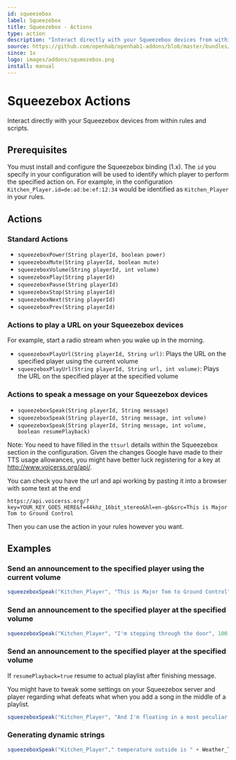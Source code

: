 ```yaml
---
id: squeezebox
label: Squeezebox
title: Squeezebox - Actions
type: action
description: "Interact directly with your Squeezebox devices from within rules and scripts."
source: https://github.com/openhab/openhab1-addons/blob/master/bundles/action/org.openhab.action.squeezebox/README.md
since: 1x
logo: images/addons/squeezebox.png
install: manual
---
```


<!-- Attention authors: Do not edit directly. Please add your changes to the appropriate source repository -->

<!-- {% include base.html %} -->

# Squeezebox Actions

Interact directly with your Squeezebox devices from within rules and scripts.

## Prerequisites

You must install and configure the Squeezebox binding (1.x).
The `id` you specify in your configuration will be used to identify which player to perform the specified action on.
For example, in the configuration `Kitchen_Player.id=de:ad:be:ef:12:34` would be identified as `Kitchen_Player` in your rules.

## Actions

### Standard Actions

*   `squeezeboxPower(String playerId, boolean power)`
*   `squeezeboxMute(String playerId, boolean mute)`
*   `squeezeboxVolume(String playerId, int volume)`
*   `squeezeboxPlay(String playerId)`
*   `squeezeboxPause(String playerId)`
*   `squeezeboxStop(String playerId)`
*   `squeezeboxNext(String playerId)`
*   `squeezeboxPrev(String playerId)`

### Actions to play a URL on your Squeezebox devices

For example, start a radio stream when you wake up in the morning.

*   `squeezeboxPlayUrl(String playerId, String url)`: Plays the URL on the specified player using the current volume
*   `squeezeboxPlayUrl(String playerId, String url, int volume)`: Plays the URL on the specified player at the specified volume

### Actions to speak a message on your Squeezebox devices

*   `squeezeboxSpeak(String playerId, String message)`
*   `squeezeboxSpeak(String playerId, String message, int volume)`
*   `squeezeboxSpeak(String playerId, String message, int volume, boolean resumePlayback)`

Note: You need to have filled in the `ttsurl` details within the Squeezebox section in the configuration.
Given the changes Google have made to their TTS usage allowances, you might have better luck registering for a key at <http://www.voicerss.org/api/>.

You can check you have the url and api working by pasting it into a browser with some text at the end

```
https://api.voicerss.org/?key=YOUR_KEY_GOES_HERE&f=44khz_16bit_stereo&hl=en-gb&src=This is Major Tom to Ground Control
```

Then you can use the action in your rules however you want.

## Examples

### Send an announcement to the specified player using the current volume

```java
squeezeboxSpeak("Kitchen_Player", "This is Major Tom to Ground Control")
```

### Send an announcement to the specified player at the specified volume

```java
squeezeboxSpeak("Kitchen_Player", "I'm stepping through the door", 100)
```

### Send an announcement to the specified player at the specified volume

If `resumePlayback=true` resume to actual playlist after finishing message.

You might have to tweak some settings on your Squeezebox server and player regarding what defeats what when you add a song in the middle of a playlist.

```java
squeezeboxSpeak("Kitchen_Player", "And I'm floating in a most peculiar way", 100, false)
```

### Generating dynamic strings

```java
squeezeboxSpeak("Kitchen_Player"," temperature outside is " + Weather_Temperature.state.format("%d") + " degrees celsius",75,true)
```
